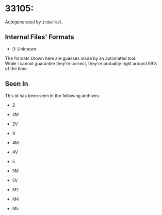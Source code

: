 # 33105: 

Autogenerated by `IndexTool`.  



## Internal Files' Formats
- 0: Unknown

The formats shown here are guesses made by an automated tool.  
While I cannot guarantee they're correct, they're probably right around 99% of the time.

## Seen In

This id has been seen in the following archives:  

- 2  

- 2M  

- 2V  

- 4  

- 4M  

- 4V  

- 5  

- 5M  

- 5V  

- M2  

- M4  

- M5  
